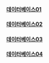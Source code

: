 #### [데이터베이스01](/db/Database01.md)

#### [데이터베이스02](/db/Database02.md)

#### [데이터베이스03](/db/Database03.md)

#### [데이터베이스04](/db/Database04.md)